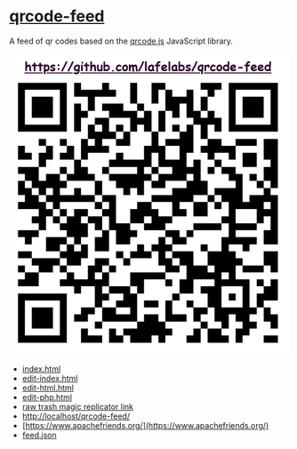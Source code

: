 # [qrcode-feed](https://github.com/lafelabs/qrcode-feed)

A feed of qr codes based on the [qrcode.js](https://davidshimjs.github.io/qrcodejs/) JavaScript library.

![](qrcode.png)

 - [index.html](index.html)
 - [edit-index.html](edit-index.html)
 - [edit-html.html](edit-html.html)
 - [edit-php.html](edit-php.html)
 - [raw trash magic replicator link](https://raw.githubusercontent.com/LafeLabs/qrcode-feed/refs/heads/main/php/replicator.txt)
 - [http://localhost/qrcode-feed/](http:/localhost/qrcode-feed/)
 - [https://www.apachefriends.org/](https://www.apachefriends.org/)
 - [feed.json](feed.json)


